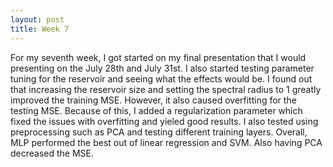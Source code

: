 ```yaml
---
layout: post
title: Week 7
---
```


For my seventh week, I got started on my final presentation that I would presenting on the July 28th and July 31st. I also started testing parameter tuning for the reservoir and seeing what the effects would be. I found out that increasing the reservoir size and setting the spectral radius to 1 greatly improved the training MSE. However, it also caused overfitting for the testing MSE. Because of this, I added a regularization parameter which fixed the issues with overfitting and yieled good results. I also tested using preprocessing such as PCA and testing different training layers. Overall, MLP performed the best out of linear regression and SVM. Also having PCA decreased the MSE. 
